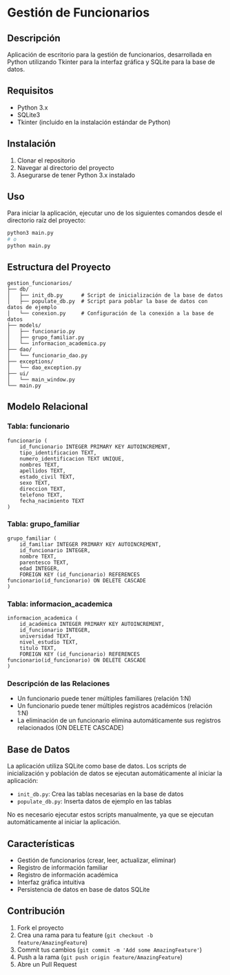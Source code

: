 # Gestión de Funcionarios

## Descripción
Aplicación de escritorio para la gestión de funcionarios, desarrollada en Python utilizando Tkinter para la interfaz gráfica y SQLite para la base de datos.

## Requisitos
- Python 3.x
- SQLite3
- Tkinter (incluido en la instalación estándar de Python)

## Instalación
1. Clonar el repositorio
2. Navegar al directorio del proyecto
3. Asegurarse de tener Python 3.x instalado

## Uso
Para iniciar la aplicación, ejecutar uno de los siguientes comandos desde el directorio raíz del proyecto:

```bash
python3 main.py
# o
python main.py
```

## Estructura del Proyecto
```
gestion_funcionarios/
├── db/
│   ├── init_db.py      # Script de inicialización de la base de datos
│   ├── populate_db.py  # Script para poblar la base de datos con datos de ejemplo
│   └── conexion.py     # Configuración de la conexión a la base de datos
├── models/
│   ├── funcionario.py
│   ├── grupo_familiar.py
│   └── informacion_academica.py
├── dao/
│   └── funcionario_dao.py
├── exceptions/
│   └── dao_exception.py
├── ui/
│   └── main_window.py
└── main.py
```

## Modelo Relacional

### Tabla: funcionario
```
funcionario (
    id_funcionario INTEGER PRIMARY KEY AUTOINCREMENT,
    tipo_identificacion TEXT,
    numero_identificacion TEXT UNIQUE,
    nombres TEXT,
    apellidos TEXT,
    estado_civil TEXT,
    sexo TEXT,
    direccion TEXT,
    telefono TEXT,
    fecha_nacimiento TEXT
)
```

### Tabla: grupo_familiar
```
grupo_familiar (
    id_familiar INTEGER PRIMARY KEY AUTOINCREMENT,
    id_funcionario INTEGER,
    nombre TEXT,
    parentesco TEXT,
    edad INTEGER,
    FOREIGN KEY (id_funcionario) REFERENCES funcionario(id_funcionario) ON DELETE CASCADE
)
```

### Tabla: informacion_academica
```
informacion_academica (
    id_academica INTEGER PRIMARY KEY AUTOINCREMENT,
    id_funcionario INTEGER,
    universidad TEXT,
    nivel_estudio TEXT,
    titulo TEXT,
    FOREIGN KEY (id_funcionario) REFERENCES funcionario(id_funcionario) ON DELETE CASCADE
)
```

### Descripción de las Relaciones
- Un funcionario puede tener múltiples familiares (relación 1:N)
- Un funcionario puede tener múltiples registros académicos (relación 1:N)
- La eliminación de un funcionario elimina automáticamente sus registros relacionados (ON DELETE CASCADE)

## Base de Datos
La aplicación utiliza SQLite como base de datos. Los scripts de inicialización y población de datos se ejecutan automáticamente al iniciar la aplicación:

- `init_db.py`: Crea las tablas necesarias en la base de datos
- `populate_db.py`: Inserta datos de ejemplo en las tablas

No es necesario ejecutar estos scripts manualmente, ya que se ejecutan automáticamente al iniciar la aplicación.

## Características
- Gestión de funcionarios (crear, leer, actualizar, eliminar)
- Registro de información familiar
- Registro de información académica
- Interfaz gráfica intuitiva
- Persistencia de datos en base de datos SQLite

## Contribución
1. Fork el proyecto
2. Crea una rama para tu feature (`git checkout -b feature/AmazingFeature`)
3. Commit tus cambios (`git commit -m 'Add some AmazingFeature'`)
4. Push a la rama (`git push origin feature/AmazingFeature`)
5. Abre un Pull Request 